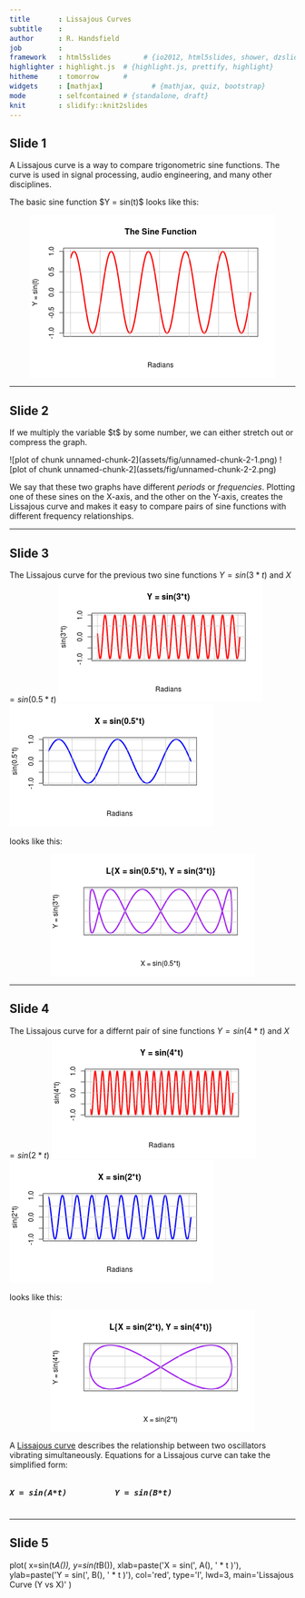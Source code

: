 ```yaml
---
title       : Lissajous Curves
subtitle    : 
author      : R. Handsfield
job         : 
framework   : html5slides        # {io2012, html5slides, shower, dzslides, ...}
highlighter : highlight.js  # {highlight.js, prettify, highlight}
hitheme     : tomorrow      # 
widgets     : [mathjax]            # {mathjax, quiz, bootstrap}
mode        : selfcontained # {standalone, draft}
knit        : slidify::knit2slides
---
```


## Slide 1

<p>A Lissajous curve is a way to compare trigonometric sine functions. The curve is used in signal processing, audio engineering, and many other disciplines.</p>

</p>The basic sine function $Y = sin(t)$ looks like this:</p>
<img src="assets/fig/unnamed-chunk-1-1.png" title="plot of chunk unnamed-chunk-1" alt="plot of chunk unnamed-chunk-1" style="display: block; margin: auto;" />

--- 

## Slide 2



<p>If we multiply the variable $t$ by some number, we can either stretch out or compress the graph.</p>
![plot of chunk unnamed-chunk-2](assets/fig/unnamed-chunk-2-1.png) ![plot of chunk unnamed-chunk-2](assets/fig/unnamed-chunk-2-2.png) 
<p>We say that these two graphs have different <i>periods</i> or <i>frequencies</i>. Plotting one of these sines on the X-axis, and the other on the Y-axis, creates the Lissajous curve and makes it easy to compare pairs of sine functions with different frequency relationships.</p>

---

## Slide 3

The Lissajous curve for the previous two sine functions $Y=sin(3*t)$ and $X=sin(0.5*t)$
![plot of chunk unnamed-chunk-3](assets/fig/unnamed-chunk-3-1.png) ![plot of chunk unnamed-chunk-3](assets/fig/unnamed-chunk-3-2.png) 

looks like this:

<img src="assets/fig/unnamed-chunk-4-1.png" title="plot of chunk unnamed-chunk-4" alt="plot of chunk unnamed-chunk-4" style="display: block; margin: auto;" />


---

## Slide 4

The Lissajous curve for a differnt pair of sine functions $Y=sin(4*t)$ and $X=sin(2*t)$
![plot of chunk unnamed-chunk-5](assets/fig/unnamed-chunk-5-1.png) ![plot of chunk unnamed-chunk-5](assets/fig/unnamed-chunk-5-2.png) 

looks like this:

<img src="assets/fig/unnamed-chunk-6-1.png" title="plot of chunk unnamed-chunk-6" alt="plot of chunk unnamed-chunk-6" style="display: block; margin: auto;" />


A <a href=https://en.wikipedia.org/wiki/Lissajous_curve>Lissajous curve</a> describes the relationship between two oscillators vibrating simultaneously. Equations for a Lissajous curve can take the simplified form:

<pre><h5>X = sin(A*t)          Y = sin(B*t)</h5></pre>

---

## Slide 5

plot(
				x=sin(t*A()), 
				y=sin(t*B()), 
				xlab=paste('X = sin(', A(), ' * t )'),
				ylab=paste('Y = sin(', B(), ' * t )'),
				col='red', type='l', lwd=3, 
				main='Lissajous Curve  (Y vs X)'
			)




